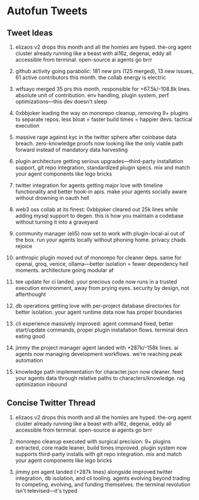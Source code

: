 # Autofun Tweets

## Tweet Ideas

1. elizaos v2 drops this month and all the homies are hyped. the-org agent cluster already running like a beast with ai16z, degenai, eddy all accessible from terminal. open-source ai agents go brrr

2. github activity going parabolic: 181 new prs (125 merged), 13 new issues, 61 active contributors this month. the collab energy is electric

3. wtfsayo merged 35 prs this month, responsible for +67.5k/-108.8k lines. absolute unit of contribution. env handling, plugin system, perf optimizations—this dev doesn't sleep

4. 0xbbjoker leading the way on monorepo cleanup, removing 9+ plugins to separate repos. less bloat = faster build times = happier devs. tactical execution

5. massive rage against kyc in the twitter sphere after coinbase data breach. zero-knowledge proofs now looking like the only viable path forward instead of mandatory data harvesting

6. plugin architecture getting serious upgrades—third-party installation support, git repo integration, standardized plugin specs. mix and match your agent components like lego bricks

7. twitter integration for agents getting major love with timeline functionality and better hook-in apis. make your agents socially aware without drowning in oauth hell

8. web3 oss collab at its finest: 0xbbjoker cleared out 25k lines while adding mysql support to degen. this is how you maintain a codebase without turning it into a graveyard

9. community manager (eli5) now set to work with plugin-local-ai out of the box. run your agents locally without phoning home. privacy chads rejoice

10. anthropic plugin moved out of monorepo for cleaner deps. same for openai, groq, venice, ollama—better isolation = fewer dependency hell moments. architecture going modular af

11. tee update for ci landed. your precious code now runs in a trusted execution environment, away from prying eyes. security by design, not afterthought

12. db operations getting love with per-project database directories for better isolation. your agent runtime data now has proper boundaries

13. cli experience massively improved: agent command fixed, better start/update commands, proper plugin installation flows. terminal devs eating good

14. jimmy the project manager agent landed with +287k/-158k lines. ai agents now managing development workflows. we're reaching peak automation

15. knowledge path implementation for character.json now cleaner. feed your agents data through relative paths to characters/knowledge. rag optimization inbound

## Concise Twitter Thread

1. elizaos v2 drops this month and all the homies are hyped. the-org agent cluster already running like a beast with ai16z, degenai, eddy all accessible from terminal. open-source ai agents go brrr

2. monorepo cleanup executed with surgical precision: 9+ plugins extracted, core made leaner, build times improved. plugin system now supports third-party installs with git repo integration. mix and match your agent components like lego bricks

3. jimmy pm agent landed (+287k lines) alongside improved twitter integration, db isolation, and cli tooling. agents evolving beyond trading to competing, evolving, and funding themselves. the terminal revolution isn't televised—it's typed